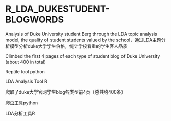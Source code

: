 # R_LDA_DUKESTUDENT-BLOGWORDS
Analysis of Duke University student Berg through the LDA topic analysis model, the quality of student students valued by the school，通过LDA主题分析模型分析duke大学学生伯格，统计学校看重的学生客人品质

Climbed the first 4 pages of each type of student blog of Duke University (about 400 in total)

Reptile tool python

LDA Analysis Tool R

爬取了duke大学官网学生blog各类型前4页（总共约400条）

爬虫工具python

LDA分析工具R
